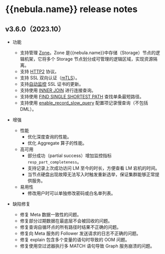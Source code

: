 # {{nebula.name}} release notes

## v3.6.0（2023.10）

- 功能
  - 支持管理 [Zone](../../4.deployment-and-installation/5.zone.md)。Zone 是{{nebula.name}}中存储（Storage）节点的逻辑机架，它将多个 Storage 节点划分成可管理的逻辑区域，实现资源隔离。
  - 支持 [HTTP2](../../5.configurations-and-logs/1.configurations/3.graph-config.md) 协议。
  - 支持 SSL 双向认证（[mTLS](../../7.data-security/4.ssl.md)）。
  - 支持[自动监控](../../7.data-security/4.ssl.md) SSL 证书的更新。
  - 支持使用 [INNER JOIN](../../3.ngql-guide/8.clauses-and-options/joins.md) 进行连接查询。
  - 支持使用 [FIND SINGLE SHORTEST PATH](../../3.ngql-guide/16.subgraph-and-path/2.find-path.md) 查找单条最短路径。
  - 支持使用 [enable_record_slow_query](../../5.configurations-and-logs/1.configurations/3.graph-config.md) 配置项记录慢查询（不包括 DML）。

- 增强
  - 性能
    - 优化深度查询的性能。
    - 优化 Aggregate 算子的性能。
  - 高可用
    - 部分成功（partial success）增加监控指标`resp_part_completeness`。
    - 支持记录上次成功访问 LM 至今的时长，方便查看 LM 宕机的时间。
    - 当节点硬盘出现故障无法写入时触发重新选举，保证集群能够正常提供服务。
  - 易用性
    - 修改用户时可以单独修改密码或白名单列表。

- 缺陷修复
  - 修复 Meta 数据一致性的问题。
  - 修复部分过期数据在最底层不会被回收的问题。
  - 修复查询自循环点的所有路径时结果不正确的问题。
  - 修复向 Meta 服务的 Follower 发送请求的日志不正确的问题。
  - 修复 explain 包含多个变量的语句时导致的 OOM 问题。
  - 修复使用空过滤器执行多 MATCH 语句导致 Graph 服务崩溃的问题。
